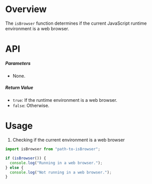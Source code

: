 # Overview

The `isBrowser` function determines if the current JavaScript runtime environment is a web browser.

# API

##### Parameters

- None.

##### Return Value

- `true`: If the runtime environment is a web browser.
- `false`: Otherwise.

# Usage

1. Checking if the current environment is a web browser

```typescript
import isBrowser from "path-to-isBrowser";

if (isBrowser()) {
  console.log("Running in a web browser.");
} else {
  console.log("Not running in a web browser.");
}
```

